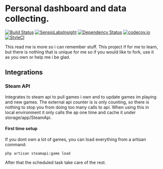 # Personal dashboard and data collecting.

[![Build Status](https://travis-ci.org/Bogstag/bogstag.se.svg)](https://travis-ci.org/Bogstag/bogstag.se)
[![SensioLabsInsight](https://insight.sensiolabs.com/projects/fd0209c5-cd30-43f4-ae9b-dd72790cdbb4/mini.png)](https://insight.sensiolabs.com/projects/fd0209c5-cd30-43f4-ae9b-dd72790cdbb4)
[![Dependency Status](https://www.versioneye.com/user/projects/56c134f318b271003b391391/badge.svg?style=flat)](https://www.versioneye.com/user/projects/56c134f318b271003b391391)
[![codecov.io](https://codecov.io/github/Bogstag/bogstag.se/coverage.svg?branch=master)](https://codecov.io/github/Bogstag/bogstag.se?branch=master)
[![StyleCI](https://styleci.io/repos/42884250/shield)](https://styleci.io/repos/42884250)

This read me is more so i can remember stuff. This project if for me to learn, but there is nothing that is unique for me so if you would like to fork, use it as you own or help me i be glad.

## Integrations
### Steam API
Integrates to steam api to pull games i own and to update games im playing and new games. The external api counter is is only counting, so there is nothing to stop you from doing too many calls to api. When using this in local environment it only calls the ap one time and cache it under storage/app/SteamApi.

#### First time setup
If you dont own a lot of games, you can load everything from a artisan command:
```
php artisan steamapi:game load
```
After that the scheduled task take care of the rest.
